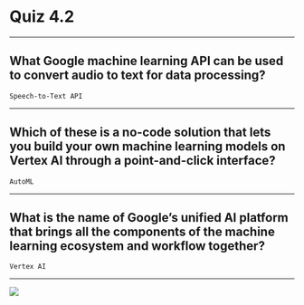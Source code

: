 # Quiz 4.2
____
## What Google machine learning API can be used to convert audio to text for data processing?
```Speech-to-Text API```
____
## Which of these is a no-code solution that lets you build your own machine learning models on Vertex AI through a point-and-click interface?
```AutoML```
____
## What is the name of Google’s unified AI platform that brings all the components of the machine learning ecosystem and workflow together?
```Vertex AI```
____
[![](https://github.com/CodingWithHardik/CodingWithHardik/blob/main/img/subscribe_button.png)](https://www.youtube.com/@CloudHustlers)
